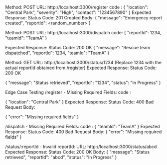 Method: POST
URL: http://localhost:3000/register
code :
{
    "location": "Central Park",
    "severity": "High",
    "contact": "1234567890"
}
Expected Response:
Status Code: 201 Created
Body:
{
    "message": "Emergency report created",
    "reportId": <random_number>
}



Method: POST
URL: http://localhost:3000/dispatch
code:
{
    "reportId": 1234,
    "teamId": "TeamA"
}

Expected Response:
Status Code: 200 OK
{
    "message": "Rescue team dispatched",
    "reportId": 1234,
    "teamId": "TeamA"
}



Method: GET
URL: http://localhost:3000/status/1234 (Replace 1234 with the actual reportId obtained from /register)
Expected Response:
Status Code: 200 OK

{
    "message": "Status retrieved",
    "reportId": "1234",
    "status": "In Progress"
}

 Edge Case Testing
/register - Missing Required Fields:
code :

{
    "location": "Central Park"
}
Expected Response:
Status Code: 400 Bad Request
Body:

{
    "error": "Missing required fields"
}


/dispatch - Missing Required Fields:
code :
{
    "teamId": "TeamA"
}
Expected Response:
Status Code: 400 Bad Request
Body:
{
    "error": "Missing required fields"
}


/status/:reportId - Invalid reportId:
URL: http://localhost:3000/status/abcd
Expected Response:
Status Code: 200 OK
Body:
{
    "message": "Status retrieved",
    "reportId": "abcd",
    "status": "In Progress"
}
